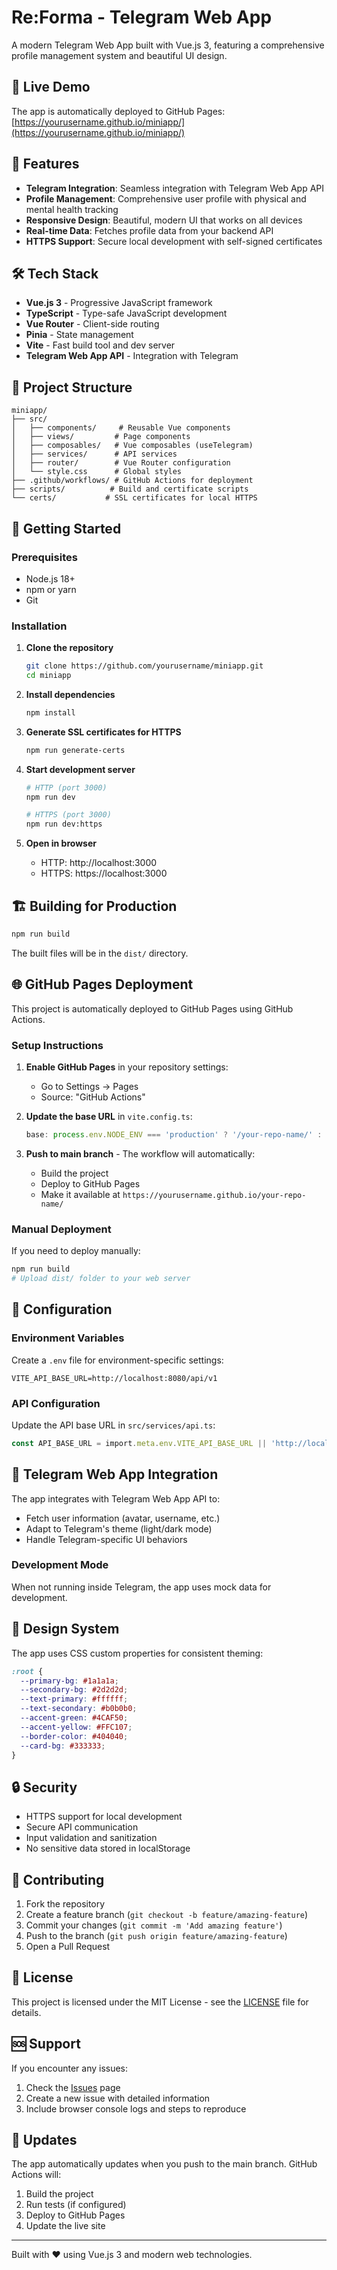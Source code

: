 # Re:Forma - Telegram Web App

A modern Telegram Web App built with Vue.js 3, featuring a comprehensive profile management system and beautiful UI design.

## 🚀 Live Demo

The app is automatically deployed to GitHub Pages: [https://yourusername.github.io/miniapp/](https://yourusername.github.io/miniapp/)

## 📱 Features

- **Telegram Integration**: Seamless integration with Telegram Web App API
- **Profile Management**: Comprehensive user profile with physical and mental health tracking
- **Responsive Design**: Beautiful, modern UI that works on all devices
- **Real-time Data**: Fetches profile data from your backend API
- **HTTPS Support**: Secure local development with self-signed certificates

## 🛠 Tech Stack

- **Vue.js 3** - Progressive JavaScript framework
- **TypeScript** - Type-safe JavaScript development
- **Vue Router** - Client-side routing
- **Pinia** - State management
- **Vite** - Fast build tool and dev server
- **Telegram Web App API** - Integration with Telegram

## 📁 Project Structure

```
miniapp/
├── src/
│   ├── components/     # Reusable Vue components
│   ├── views/         # Page components
│   ├── composables/   # Vue composables (useTelegram)
│   ├── services/      # API services
│   ├── router/        # Vue Router configuration
│   └── style.css      # Global styles
├── .github/workflows/ # GitHub Actions for deployment
├── scripts/          # Build and certificate scripts
└── certs/           # SSL certificates for local HTTPS
```

## 🚀 Getting Started

### Prerequisites

- Node.js 18+ 
- npm or yarn
- Git

### Installation

1. **Clone the repository**
   ```bash
   git clone https://github.com/yourusername/miniapp.git
   cd miniapp
   ```

2. **Install dependencies**
   ```bash
   npm install
   ```

3. **Generate SSL certificates for HTTPS**
   ```bash
   npm run generate-certs
   ```

4. **Start development server**
   ```bash
   # HTTP (port 3000)
   npm run dev
   
   # HTTPS (port 3000)
   npm run dev:https
   ```

5. **Open in browser**
   - HTTP: http://localhost:3000
   - HTTPS: https://localhost:3000

## 🏗 Building for Production

```bash
npm run build
```

The built files will be in the `dist/` directory.

## 🌐 GitHub Pages Deployment

This project is automatically deployed to GitHub Pages using GitHub Actions.

### Setup Instructions

1. **Enable GitHub Pages** in your repository settings:
   - Go to Settings → Pages
   - Source: "GitHub Actions"

2. **Update the base URL** in `vite.config.ts`:
   ```typescript
   base: process.env.NODE_ENV === 'production' ? '/your-repo-name/' : '/'
   ```

3. **Push to main branch** - The workflow will automatically:
   - Build the project
   - Deploy to GitHub Pages
   - Make it available at `https://yourusername.github.io/your-repo-name/`

### Manual Deployment

If you need to deploy manually:

```bash
npm run build
# Upload dist/ folder to your web server
```

## 🔧 Configuration

### Environment Variables

Create a `.env` file for environment-specific settings:

```env
VITE_API_BASE_URL=http://localhost:8080/api/v1
```

### API Configuration

Update the API base URL in `src/services/api.ts`:

```typescript
const API_BASE_URL = import.meta.env.VITE_API_BASE_URL || 'http://localhost:8080/api/v1'
```

## 📱 Telegram Web App Integration

The app integrates with Telegram Web App API to:

- Fetch user information (avatar, username, etc.)
- Adapt to Telegram's theme (light/dark mode)
- Handle Telegram-specific UI behaviors

### Development Mode

When not running inside Telegram, the app uses mock data for development.

## 🎨 Design System

The app uses CSS custom properties for consistent theming:

```css
:root {
  --primary-bg: #1a1a1a;
  --secondary-bg: #2d2d2d;
  --text-primary: #ffffff;
  --text-secondary: #b0b0b0;
  --accent-green: #4CAF50;
  --accent-yellow: #FFC107;
  --border-color: #404040;
  --card-bg: #333333;
}
```

## 🔒 Security

- HTTPS support for local development
- Secure API communication
- Input validation and sanitization
- No sensitive data stored in localStorage

## 🤝 Contributing

1. Fork the repository
2. Create a feature branch (`git checkout -b feature/amazing-feature`)
3. Commit your changes (`git commit -m 'Add amazing feature'`)
4. Push to the branch (`git push origin feature/amazing-feature`)
5. Open a Pull Request

## 📄 License

This project is licensed under the MIT License - see the [LICENSE](LICENSE) file for details.

## 🆘 Support

If you encounter any issues:

1. Check the [Issues](https://github.com/yourusername/miniapp/issues) page
2. Create a new issue with detailed information
3. Include browser console logs and steps to reproduce

## 🔄 Updates

The app automatically updates when you push to the main branch. GitHub Actions will:

1. Build the project
2. Run tests (if configured)
3. Deploy to GitHub Pages
4. Update the live site

---

Built with ❤️ using Vue.js 3 and modern web technologies. 